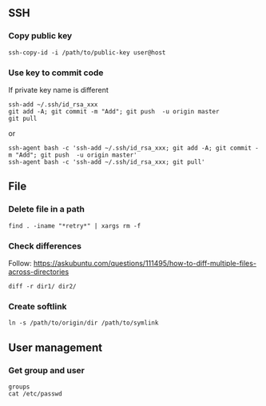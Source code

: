 ## SSH
### Copy public key
```
ssh-copy-id -i /path/to/public-key user@host
```

### Use key to commit code
If private key name is different
```
ssh-add ~/.ssh/id_rsa_xxx
git add -A; git commit -m "Add"; git push  -u origin master
git pull
```
or
```
ssh-agent bash -c 'ssh-add ~/.ssh/id_rsa_xxx; git add -A; git commit -m "Add"; git push  -u origin master'
ssh-agent bash -c 'ssh-add ~/.ssh/id_rsa_xxx; git pull'
```

## File
### Delete file in a path
```
find . -iname "*retry*" | xargs rm -f
```

### Check differences
Follow: https://askubuntu.com/questions/111495/how-to-diff-multiple-files-across-directories
```
diff -r dir1/ dir2/
```

### Create softlink
```
ln -s /path/to/origin/dir /path/to/symlink
```

## User management
### Get group and user
```
groups
cat /etc/passwd
```
